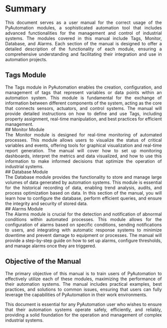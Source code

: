 # Summary
<div style="text-align:justify;">
This document serves as a user manual for the correct usage of the PyAutomation modules, a sophisticated automation tool that includes advanced functionalities for the management and control of industrial systems. The modules covered in this manual include Tags, Monitor, Database, and Alarms. Each section of the manual is designed to offer a detailed description of the functionality of each module, ensuring a comprehensive understanding and facilitating their integration and use in automation projects.
</div>

## Tags Module

<div style="text-align:justify;">
The Tags module in PyAutomation enables the creation, configuration, and management of tags that represent variables or data points within an automation system. This module is fundamental for the exchange of information between different components of the system, acting as the core that connects sensors, actuators, and control systems. The manual will provide detailed instructions on how to define and use Tags, including property assignment, real-time manipulation, and best practices for efficient management.
</div>
## Monitor Module
<div style="text-align:justify;">
The Monitor module is designed for real-time monitoring of automated processes. This module allows users to visualize the status of critical variables and events, offering tools for graphical visualization and real-time report generation. The manual will cover how to set up monitoring dashboards, interpret the metrics and data visualized, and how to use this information to make informed decisions that optimize the operation of industrial systems.
</div>
## Database Module
<div style="text-align:justify;">
The Database module provides the functionality to store and manage large volumes of data generated by automation systems. This module is essential for the historical recording of data, enabling trend analysis, audits, and process optimization based on data. In this section of the manual, you will learn how to configure the database, perform efficient queries, and ensure the integrity and security of stored data.
</div>
## Alarms Module
<div style="text-align:justify;">
The Alarms module is crucial for the detection and notification of abnormal conditions within automated processes. This module allows for the configuration of alarms based on specific conditions, sending notifications to users, and integrating with automatic response systems to minimize downtime and prevent damage to equipment or processes. The manual will provide a step-by-step guide on how to set up alarms, configure thresholds, and manage alarms once they are triggered.
</div>


## Objective of the Manual
<div style="text-align:justify;">
The primary objective of this manual is to train users of PyAutomation to effectively utilize each of these modules, maximizing the performance of their automation systems. The manual includes practical examples, best practices, and solutions to common issues, ensuring that users can fully leverage the capabilities of PyAutomation in their work environments.

This document is essential for any PyAutomation user who wishes to ensure that their automation systems operate safely, efficiently, and reliably, providing a solid foundation for the operation and management of complex industrial systems.
</div>